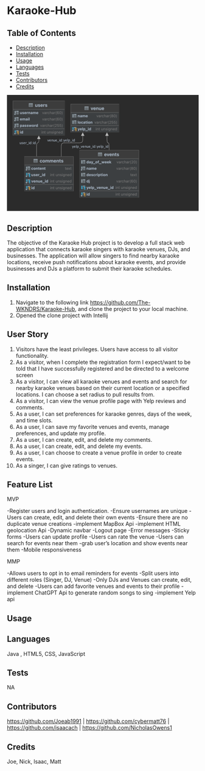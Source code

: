 # Karaoke-Hub

## Table of Contents

* [Description](#description)
* [Installation](#installation)
* [Usage](#usage)
* [Languages](#languages)
* [Tests](#tests)
* [Contributors](#contributors)
* [Credits](#credits)

![](src/main/resources/img/karaoke_hub_db.png)
<br>

## Description
The objective of the Karaoke Hub project is to develop a full stack web application that connects karaoke singers with karaoke venues, DJs, and businesses. The application will allow singers to find nearby karaoke locations, receive push notifications about karaoke events, and provide businesses and DJs a platform to submit their karaoke schedules.

## Installation
1. Navigate to the following link https://github.com/The-WKNDRS/Karaoke-Hub, and clone the project to your local machine.
2. Opened the clone project with Intellij

## User Story
1. Visitors have the least privileges. Users have access to all visitor functionality. 
2. As a visitor, when I complete the registration form I expect/want to be told that I have successfully registered and be directed to a welcome screen
3. As a visitor, I can view all karaoke venues and events and search for nearby karaoke venues based on their current location or a specified locations. I can choose a set radius to pull results from.
5. As a visitor, I can view the venue profile page with Yelp reviews and comments.
6. As a user, I can set preferences for karaoke genres, days of the week, and time slots.
7. As a user, I can save my favorite venues and events, manage preferences, and update my profile.
8. As a user, I can create, edit, and delete my comments.
9. As a user, I can create, edit, and delete my events.
10. As a user, I can choose to create a venue profile in order to create events.
11. As a singer, I can give ratings to venues.

## Feature List

MVP

-Register users and login authentication.
-Ensure usernames are unique
-Users can create, edit, and delete their own events
-Ensure there are no duplicate venue creations
-implement MapBox Api
-implement HTML geolocation Api
-Dynamic navbar
-Logout page
-Error messages
-Sticky forms
-Users can update profile
-Users can rate the venue
-Users can search for events near them
-grab user’s location and show events near them
-Mobile responsiveness

MMP

-Allows users to opt in to email reminders for events
-Split users into different roles (Singer, DJ, Venue)
-Only DJs and Venues can create, edit, and delete 
-Users can add favorite venues and events to their profile
-implement ChatGPT Api to generate random songs to sing
-implement Yelp api



## Usage

## Languages
Java , HTML5, CSS, JavaScript

## Tests
NA

## Contributors
https://github.com/Joeab1991 | https://github.com/cybermatt76 | https://github.com/isaacach | https://github.com/NicholasOwens1

## Credits
Joe, Nick, Isaac, Matt
